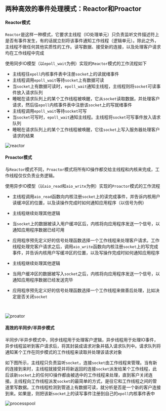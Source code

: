 ## 两种高效的事件处理模式：Reactor和Proactor

#### Reactor模式

`Reactor`是这样一种模式，它要求主线程（IO处理单元）只负责监听文件描述符上是否有事件发生，有的话就立刻将该事件通知工作线程（逻辑单元）。除此之外，主线程不做任何其他实质性的工作。读写数据、接受新的连接，以及处理客户请求均在工作线程中完成

使用同步IO模型（以`epoll_wait`为例）实现的`Reactor`模式的工作流程如下

- 主线程往`epoll`内核事件表中注册`socket`上的读就绪事件
- 主线程调用`epoll_wait`等待`socket`上有数据可读
- 当`socket`上有数据可读时，`epoll_wait`通知主线程，主线程则将`socket`可读事件放入请求队列
- 睡眠在请求队列上的某个工作线程被唤醒，它从`socket`读取数据，并处理客户请求，然后往`epoll`内核事件表中注册该`socket`上的写就绪事件
- 主线程调用`epoll_wait`等待`socket`可写
- 当`socket`可写时，`epoll_wait`通知主线程。主线程将`socket`可写事件放入请求队列
- 睡眠在请求队列上的某个工作线程被唤醒，它往`socket`上写入服务器处理客户请求的结果

![reactor](https://github.com/zjsyhjh/reading/blob/master/linux/tcp-ip/event-handling/png/reactor.png?raw=true)

#### Proactor模式

与`Reactor`模式不同，`Proactor`模式将所有IO操作都交给主线程和内核来完成，工作线程仅仅负责业务逻辑。

使用异步IO模型（以`aio_read`和`aio_write`为例）实现的`Proactor`模式的工作流程

- 主线程调用`aio_read`函数向内核注册`socket`上的读完成事件，并告诉内核用户读缓冲区的位置，以及读操作完成时如何通知应用程序（以信号为例）

- 主线程继续处理其他逻辑

- 当`socket`上的数据被读入用户缓冲区后，内核将向应用程序发送一个信号，以通知应用程序数据已经可用

- 应用程序预先定义好的信号处理函数选择一个工作线程来处理客户请求。工作线程处理完客户请求之后，调用`aio_write`函数向内核注册`socket`上的写完成事件，并告诉内核用户写缓冲区的位置，以及写操作完成时如何通知应用程序

- 主线程继续处理其他逻辑

- 当用户缓冲区的数据被写入`socket`之后，内核将向应用程序发送一个信号，以通知应用程序数据已经发送完毕

- 应用程序预先定义好的信号处理函数选择一个工作线程来做善后处理，比如决定是否关闭`socket`

  ​

![proator](https://github.com/zjsyhjh/reading/blob/master/linux/tcp-ip/event-handling/png/proactor.png?raw=true)



#### 高效的半同步/半异步模式

半同步/半异步模式中，同步线程用于处理客户逻辑，异步线程用于处理IO事件，异步线程监听到客户请求后，将其封装成请求对象并插入请求队列中。请求队列将通知某个工作在同步模式的工作线程来读取并处理该请求对象

如下图所示，主线程只负责监听`socket`，连接`socket`由工作线程来管理。当有新的连接到来时，主线程就接受并将新返回的连接`socket`派发给某个工作线程，此后该新`socket`上的任何IO操作都由被选中的工作线程来处理，直到客户关闭连接。主线程向工作线程派发`socket`的最简单的方式，是往它和工作线程之间的管道里写数据。工作线程检测到管道上有数据可读，就分析是否是一个新的客户连接到来。如果是，则把该新`socket`上的读写事件注册到自己的`epoll`内核事件表中

![processpool](https://github.com/zjsyhjh/reading/blob/master/linux/tcp-ip/event-handling/png/processpool.png?raw=true)



